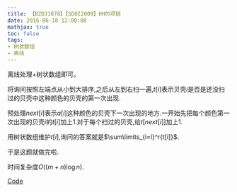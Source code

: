 ```yaml
---
title: 【BZOJ1878】【SDOI2009】HH的项链
date: 2016-06-18 12:00:00
mathjax: true
toc: false
tags:
- 树状数组
- 离线 
---
```


离线处理+树状数组即可。

<!-- more -->

将询问按照左端点从小到大排序,之后从左到右扫一遍,$t[i]$表示贝壳$i$是否是还没扫过的贝壳中这种颜色的贝壳的第一次出现.

预处理$next[i]​$表示$a[i]​$这种颜色的贝壳下一次出现的地方.一开始先把每个颜色第一次出现的贝壳$i​$的$t[i]​$加上$1​$.对于每个扫过的贝壳,给$t[next[i]]​$加上$1​$.

用树状数组维护$t[i]$,询问的答案就是$\sum\limits_{i=l}^r{t[i]}$.

于是这题就做完啦.

时间复杂度$O((m+n)\log n)$.

[Code](https://github.com/q234rty/OJ-Codes/blob/master/BZOJ/1878.cpp)







